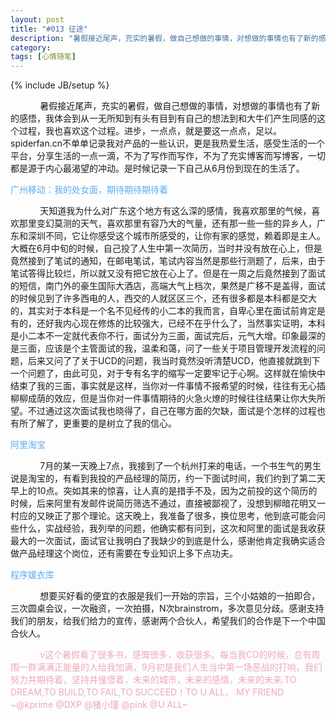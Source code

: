 ```yaml
---
layout: post
title: "#013 征途"
description: "暑假接近尾声，充实的暑假，做自己想做的事情，对想做的事情也有了新的感悟，我体会到从一无所知到有头有目到有自己的想法到和大牛们产生同感的这个过程，我也喜欢这个过程。进步，一点点，就是要这一点点，足以."
category: 
tags: [心情随笔]
---
```

{% include JB/setup %}

&nbsp;&nbsp;&nbsp;&nbsp;&nbsp;&nbsp;&nbsp;&nbsp;&nbsp;&nbsp;&nbsp;&nbsp;暑假接近尾声，充实的暑假，做自己想做的事情，对想做的事情也有了新的感悟，我体会到从一无所知到有头有目到有自己的想法到和大牛们产生同感的这个过程，我也喜欢这个过程。进步，一点点，就是要这一点点，足以。
spiderfan.cn不单单记录我对产品的一些认识，更是我热爱生活，感受生活的一个平台，分享生活的一点一滴，不为了写作而写作，不为了充实博客而写博客，一切都是源于内心最渴望的冲动。是时候记录一下自己从6月份到现在的生活了。

<font color="#5CACEE">广州移动：我的处女面，期待期待期待着</font>

&nbsp;&nbsp;&nbsp;&nbsp;&nbsp;&nbsp;&nbsp;&nbsp;&nbsp;&nbsp;&nbsp;&nbsp;天知道我为什么对广东这个地方有这么深的感情，我喜欢那里的气候，喜欢那里变幻莫测的天气，喜欢那里有容乃大的气量，还有那一些一些的异乡人，广东和深圳不同，它让你感受这个城市所感受的，让你有家的感觉，赖着即是主人。大概在6月中旬的时候，自己投了人生中第一次简历，当时并没有放在心上，但是竟然接到了笔试的通知，在邮电笔试，笔试内容当然是那些行测题了，后来，由于笔试答得比较烂，所以就又没有把它放在心上了。但是在一周之后竟然接到了面试的短信，南门外的豪生国际大酒店，高端大气上档次，果然是广移不是盖得，面试的时候见到了许多西电的人，西交的人就区区三个，还有很多都是本科都是交大的，其实对于本科是一个名不见经传的小二本的我而言，自卑心里在面试前肯定是有的，还好我内心现在修炼的比较强大，已经不在乎什么了，当然事实证明，本科是小二本不一定就代表你不行，面试分为三面，面试完后，元气大增。印象最深的是三面，应该是个主管面试的我，温柔和蔼，问了一些关于项目管理开发流程的问题，后来又问了了关于UCD的问题，我当时竟然没听清楚UCD，他直接就跳到下一个问题了，由此可见，对于专有名字的缩写一定要牢记于心啊。这样就在愉快中结束了我的三面，事实就是这样，当你对一件事情不报希望的时候，往往有无心插柳柳成荫的效应，但是当你对一件事情期待的火急火燎的时候往往结果让你大失所望。不过通过这次面试我也晓得了，自己在哪方面的欠缺，面试是个怎样的过程也有所了解了，更重要的是树立了我的信心。

<font color="#5CACEE">阿里淘宝</font>

&nbsp;&nbsp;&nbsp;&nbsp;&nbsp;&nbsp;&nbsp;&nbsp;&nbsp;&nbsp;&nbsp;&nbsp;7月的某一天晚上7点，我接到了一个杭州打来的电话，一个书生气的男生说是淘宝的，有看到我投的产品经理的简历，约一下面试时间，我们约到了第二天早上的10点。突如其来的惊喜，让人真的是措手不及，因为之前投的这个简历的时候，后来阿里有发邮件说简历筛选不通过，直接被鄙视了，没想到柳暗花明又一村应的又映正了那个理论。这天晚上，我准备了很多，换位思考，他到底可能会问些什么，实战经验，我列举的问题，他确实都有问到，这次和阿里的面试是我收获最大的一次面试，面试官让我明白了我缺少的到底是什么，感谢他肯定我确实适合做产品经理这个岗位，还有需要在专业知识上多下点功夫。

<font color="#5CACEE">程序媛衣库</font>

&nbsp;&nbsp;&nbsp;&nbsp;&nbsp;&nbsp;&nbsp;&nbsp;&nbsp;&nbsp;&nbsp;&nbsp;想要买好看的便宜的衣服是我们一开始的宗旨，三个小姑娘的一拍即合，三次圆桌会议，一次融资，一次拍摄，N次brainstrom，多次意见分歧。感谢支持我们的朋友，给我们给力的宣传，感谢两个合伙人，希望我们的合作是下一个中国合伙人。

<font color="#EEA9B8">&nbsp;&nbsp;&nbsp;&nbsp;&nbsp;&nbsp;&nbsp;&nbsp;&nbsp;&nbsp;&nbsp;&nbsp;v这个暑假看了很多书，感慨很多，收获很多。每当我CD的时候，总有周围一群满满正能量的人给我加满，9月初是我们人生当中第一场恶战的打响，我们努力并期待着，坚持并憧憬着，未来的城市，未来的感情，未来的未来.TO DREAM,TO BUILD,TO FAIL,TO SUCCEED！TO U ALL， MY FRIEND ~@kprime @DXP @猪小瑾 @pink  @U ALL~</font>